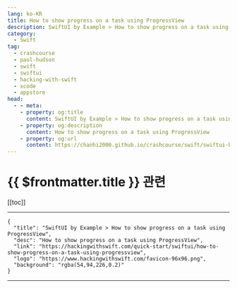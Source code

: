 ```yaml
---
lang: ko-KR
title: How to show progress on a task using ProgressView
description: SwiftUI by Example > How to show progress on a task using ProgressView
category:
  - Swift
tag: 
  - crashcourse
  - paul-hudson
  - swift
  - swiftui
  - hacking-with-swift
  - xcode
  - appstore
head:
  - - meta:
    - property: og:title
      content: SwiftUI by Example > How to show progress on a task using ProgressView
    - property: og:description
      content: How to show progress on a task using ProgressView
    - property: og:url
      content: https://chanhi2000.github.io/crashcourse/swift/swiftui-by-example/06-user-interface-controls/how-to-show-progress-on-a-task-using-progressview.html
---
```


# {{ $frontmatter.title }} 관련

[[toc]]

---

```component VPCard
{
  "title": "SwiftUI by Example > How to show progress on a task using ProgressView",
  "desc": "How to show progress on a task using ProgressView",
  "link": "https://hackingwithswift.com/quick-start/swiftui/how-to-show-progress-on-a-task-using-progressview",
  "logo": "https://www.hackingwithswift.com/favicon-96x96.png",
  "background": "rgba(54,94,226,0.2)"
}
```

---

<TagLinks />